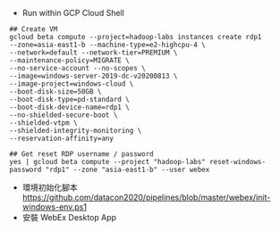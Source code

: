 
* Run within GCP Cloud Shell

```
## Create VM
gcloud beta compute --project=hadoop-labs instances create rdp1 
--zone=asia-east1-b --machine-type=e2-highcpu-4 \
--network=default --network-tier=PREMIUM \
--maintenance-policy=MIGRATE \
--no-service-account --no-scopes \
--image=windows-server-2019-dc-v20200813 \
--image-project=windows-cloud \
--boot-disk-size=50GB \
--boot-disk-type=pd-standard \
--boot-disk-device-name=rdp1 \
--no-shielded-secure-boot \
--shielded-vtpm \
--shielded-integrity-monitoring \
--reservation-affinity=any

## Get reset RDP username / password
yes | gcloud beta compute --project "hadoop-labs" reset-windows-password "rdp1" --zone "asia-east1-b" --user webex
```

* 環境初始化腳本 https://github.com/datacon2020/pipelines/blob/master/webex/init-windows-env.ps1
* 安裝 WebEx Desktop App